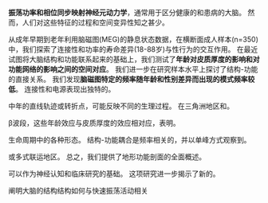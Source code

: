 **振荡功率和相位同步映射神经元动力学**，通常用于区分健康的和患病的大脑。
然而，人们对这些特征的过程和空间变异性知之甚少。

从成年早期到老年利用脑磁图(MEG)的静息状态数据，在横断面成人样本(n=350)中，我们探索了连接性和功率的寿命差异(18-88岁)与性行为的交互作用。
在最近试图将大脑结构和功能联系起来的基础上，我们测试了**年龄对皮质厚度的影响和对功能网络的影响之间的空间对应**。
我们进一步在研究样本水平上探讨了结构-功能的直接关系。
我们发现**脑磁图特定的频率随年龄和性别差异而出现的模式频率较低**。
连接性和电源表现出独特的。

中年的直线轨迹或转折点，可能反映不同的生理过程。
在三角洲地区和。

β波段，这些年龄效应与皮质厚度的效应相对应，表明。

生命周期中的各种形态。
结构-功能耦合是频率相关的，并以单峰方式观察到。

或多式联运地区。
总之，我们提供了地形功能剖面的全面概述。

可以作为神经认知和临床研究的基础。
这项研究进一步揭示了新的。

阐明大脑的结构结构如何与快速振荡活动相关